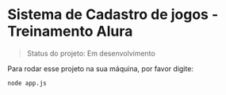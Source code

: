 # Sistema de Cadastro de jogos - Treinamento Alura

> Status do projeto: Em desenvolvimento 

Para rodar esse projeto na sua máquina, por favor digite:

```
node app.js
```
